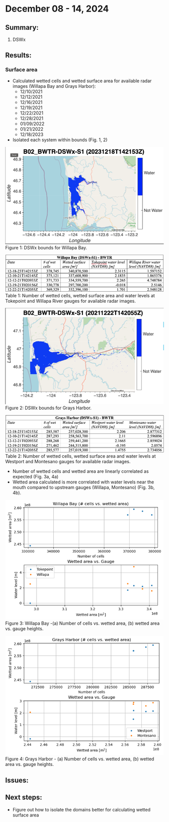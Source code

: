 # December 08 - 14, 2024

## Summary:
1) DSWx

## Results:
### Surface area
- Calculated wetted cells and wetted surface area for available radar images (Willapa Bay and Grays Harbor):
	- 12/10/2021
	- 12/12/2021
	- 12/16/2021
	- 12/19/2021
	- 12/22/2021
	- 12/28/2021
	- 01/09/2022
	- 01/21/2022
	- 12/18/2023
- Isolated each system within bounds (Fig. 1, 2)


![WillapaBayIso](../Figures/121224meeting/WillapaBayDSWxS1_domain.png)<br>
Figure 1: DSWx bounds for Willapa Bay.<br>

![WillapaBayTable](../Figures/121224meeting/WillapaBayDSWxS1_table.png)<br>
Table 1: Number of wetted cells, wetted surface area and water levels at Tokepoint and Willapa River gauges for available radar images.<br>

![GraysHarborIso](../Figures/121224meeting/GraysHarborDSWxS1_domain.png)<br>
Figure 2: DSWx bounds for Grays Harbor.<br>

![GraysHarborTable](../Figures/121224meeting/GraysHarborDSWxS1_table.png)<br>
Table 2: Number of wetted cells, wetted surface area and water levels at Westport and Montesano gauges for available radar images.<br>

- Number of wetted cells and wetted area are linearly correlated as expected (Fig. 3a, 4a)
- Wetted area calculated is more correlated with water levels near the mouth compared to upstream gauges (Willapa, Montesano) (Fig. 3b, 4b).

![WillapaBayPlot](../Figures/121224meeting/WillapaBayDSWxS1_plot.png)<br>
Figure 3: Willapa Bay -(a) Number of cells vs. wetted area, (b) wetted area vs. gauge heights.<br>

![GraysHarborPlot](../Figures/121224meeting/GraysHarborDSWxS1_plot.png)<br>
Figure 4: Grays Harbor - (a) Number of cells vs. wetted area, (b) wetted area vs. gauge heights.<br>


## Issues:


## Next steps:
- Figure out how to isolate the domains better for calculating wetted surface area

 
